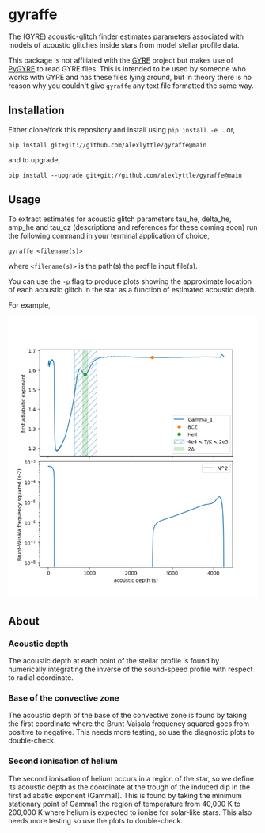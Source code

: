 # gyraffe

The (GYRE) acoustic-glitch finder estimates parameters associated with models of acoustic glitches inside stars from model stellar profile data.

This package is not affiliated with the [GYRE](https://github.com/rhdtownsend/gyre) project but makes use of [PyGYRE](https://github.com/rhdtownsend/pygyre) to read GYRE files. This is intended to be used by someone who works with GYRE and has these files lying around, but in theory there is no reason why you couldn't give `gyraffe` any text file formatted the same way.

## Installation

Either clone/fork this repository and install using `pip install -e .` or,

```shell
pip install git+git://github.com/alexlyttle/gyraffe@main
```

and to upgrade,

```shell
pip install --upgrade git+git://github.com/alexlyttle/gyraffe@main
```

## Usage

To extract estimates for acoustic glitch parameters tau_he, delta_he, amp_he and tau_cz (descriptions and references for these coming soon) run the following command in your terminal application of choice,

```shell
gyraffe <filename(s)>
```

where `<filename(s)>` is the path(s) the profile input file(s).

You can use the `-p` flag to produce plots showing the approximate location of each acoustic glitch in the star as a function of estimated acoustic depth.

For example,

![plots of the first adiabatic exponant and Brunt-Vaisala frequency as a function of acoustic depth](images/Figure_1.png)

## About

### Acoustic depth

The acoustic depth at each point of the stellar profile is found by numerically integrating the inverse of the sound-speed profile with respect to radial coordinate.

### Base of the convective zone

The acoustic depth of the base of the convective zone is found by taking the first coordinate where the Brunt-Vaisala frequency squared goes from positive to negative. This needs more testing, so use the diagnostic plots to double-check.

### Second ionisation of helium

The second ionisation of helium occurs in a region of the star, so we define its acoustic depth as the coordinate at the trough of the induced dip in the first adiabatic exponent (Gamma1). This is found by taking the minimum stationary point of Gamma1 the region of temperature from 40,000 K to 200,000 K where helium is expected to ionise for solar-like stars. This also needs more testing so use the plots to double-check.
